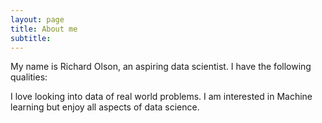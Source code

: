 ```yaml
---
layout: page
title: About me
subtitle: 
---
```


My name is Richard Olson, an aspiring data scientist. I have the following qualities:


I love looking into data of real world problems.
I am interested in Machine learning but enjoy all aspects of data science.


